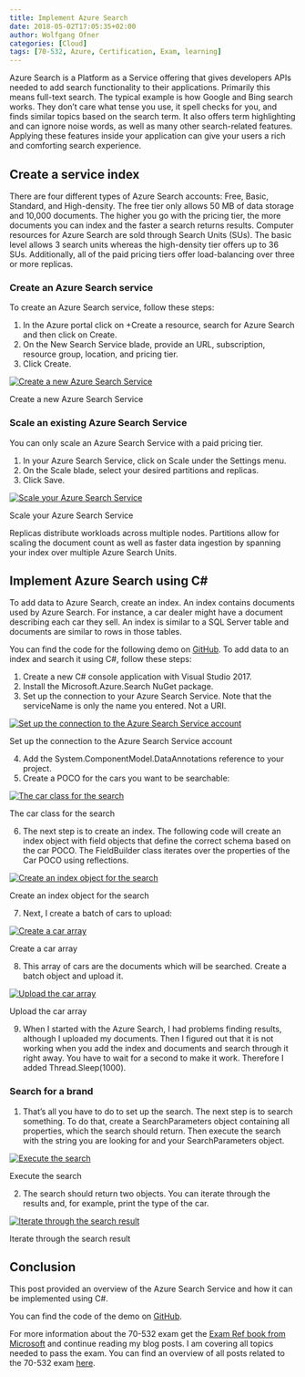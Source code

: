```yaml
---
title: Implement Azure Search
date: 2018-05-02T17:05:35+02:00
author: Wolfgang Ofner
categories: [Cloud]
tags: [70-532, Azure, Certification, Exam, learning]
---
```

Azure Search is a Platform as a Service offering that gives developers APIs needed to add search functionality to their applications. Primarily this means full-text search. The typical example is how Google and Bing search works. They don&#8217;t care what tense you use, it spell checks for you, and finds similar topics based on the search term. It also offers term highlighting and can ignore noise words, as well as many other search-related features. Applying these features inside your application can give your users a rich and comforting search experience.

## Create a service index

There are four different types of Azure Search accounts: Free, Basic, Standard, and High-density. The free tier only allows 50 MB of data storage and 10,000 documents. The higher you go with the pricing tier, the more documents you can index and the faster a search returns results. Computer resources for Azure Search are sold through Search Units (SUs). The basic level allows 3 search units whereas the high-density tier offers up to 36 SUs. Additionally, all of the paid pricing tiers offer load-balancing over three or more replicas.

### Create an Azure Search service

To create an Azure Search service, follow these steps:

  1. In the Azure portal click on +Create a resource, search for Azure Search and then click on Create.
  2. On the New Search Service blade, provide an URL, subscription, resource group, location, and pricing tier.
  3. Click Create.

<div class="col-12 col-sm-10 aligncenter">
  <a href="/assets/img/posts/2018/05/Create-a-new-Azure-Search-Service.jpg"><img loading="lazy" src="/assets/img/posts/2018/05/Create-a-new-Azure-Search-Service.jpg" alt="Create a new Azure Search Service" /></a>
  
  <p>
    Create a new Azure Search Service
  </p>
</div>

### Scale an existing Azure Search Service

You can only scale an Azure Search Service with a paid pricing tier.

  1. In your Azure Search Service, click on Scale under the Settings menu.
  2. On the Scale blade, select your desired partitions and replicas.
  3. Click Save.

<div class="col-12 col-sm-10 aligncenter">
  <a href="/assets/img/posts/2018/05/Scale-your-Azure-Search-Service.jpg"><img loading="lazy" src="/assets/img/posts/2018/05/Scale-your-Azure-Search-Service.jpg" alt="Scale your Azure Search Service" /></a>
  
  <p>
    Scale your Azure Search Service
  </p>
</div>

Replicas distribute workloads across multiple nodes. Partitions allow for scaling the document count as well as faster data ingestion by spanning your index over multiple Azure Search Units.

## Implement Azure Search using C#

To add data to Azure Search, create an index. An index contains documents used by Azure Search. For instance, a car dealer might have a document describing each car they sell. An index is similar to a SQL Server table and documents are similar to rows in those tables.

You can find the code for the following demo on <a href="https://github.com/WolfgangOfner/Azure-Search" target="_blank" rel="noopener">GitHub</a>. To add data to an index and search it using C#, follow these steps:

  1. Create a new C# console application with Visual Studio 2017.
  2. Install the Microsoft.Azure.Search NuGet package.
  3. Set up the connection to your Azure Search Service. Note that the serviceName is only the name you entered. Not a URI.

<div class="col-12 col-sm-10 aligncenter">
  <a href="/assets/img/posts/2018/05/Set-up-the-connection-to-the-Azure-Search-Service-account.jpg"><img loading="lazy" src="/assets/img/posts/2018/05/Set-up-the-connection-to-the-Azure-Search-Service-account.jpg" alt="Set up the connection to the Azure Search Service account" /></a>
  
  <p>
    Set up the connection to the Azure Search Service account
  </p>
</div>

<ol start="4">
  <li>
    Add the System.ComponentModel.DataAnnotations reference to your project.
  </li>
  <li>
    Create a POCO for the cars you want to be searchable:
  </li>
</ol>

<div class="col-12 col-sm-10 aligncenter">
  <a href="/assets/img/posts/2018/05/The-car-class-for-the-search.jpg"><img loading="lazy" src="/assets/img/posts/2018/05/The-car-class-for-the-search.jpg" alt="The car class for the search" /></a>
  
  <p>
    The car class for the search
  </p>
</div>

<ol start="6">
  <li>
    The next step is to create an index. The following code will create an index object with field objects that define the correct schema based on the car POCO. The FieldBuilder class iterates over the properties of the Car POCO using reflections.
  </li>
</ol>

<div class="col-12 col-sm-10 aligncenter">
  <a href="/assets/img/posts/2018/05/Create-an-index-object-for-the-search.jpg"><img loading="lazy" src="/assets/img/posts/2018/05/Create-an-index-object-for-the-search.jpg" alt="Create an index object for the search" /></a>
  
  <p>
    Create an index object for the search
  </p>
</div>

<ol start="7">
  <li>
    Next, I create a batch of cars to upload:
  </li>
</ol>

<div class="col-12 col-sm-10 aligncenter">
  <a href="/assets/img/posts/2018/05/Create-a-car-array.jpg"><img loading="lazy" src="/assets/img/posts/2018/05/Create-a-car-array.jpg" alt="Create a car array" /></a>
  
  <p>
    Create a car array
  </p>
</div>

<ol start="8">
  <li>
    This array of cars are the documents which will be searched. Create a batch object and upload it.
  </li>
</ol>

<div class="col-12 col-sm-10 aligncenter">
  <a href="/assets/img/posts/2018/05/Upload-the-car-array.jpg"><img loading="lazy" src="/assets/img/posts/2018/05/Upload-the-car-array.jpg" alt="Upload the car array" /></a>
  
  <p>
    Upload the car array
  </p>
</div>

<ol start="9">
  <li>
    When I started with the Azure Search, I had problems finding results, although I uploaded my documents. Then I figured out that it is not working when you add the index and documents and search through it right away. You have to wait for a second to make it work. Therefore I added Thread.Sleep(1000).
  </li>
</ol>

### Search for a brand

  1. That&#8217;s all you have to do to set up the search. The next step is to search something. To do that, create a SearchParameters object containing all properties, which the search should return. Then execute the search with the string you are looking for and your SearchParameters object.

<div class="col-12 col-sm-10 aligncenter">
  <a href="/assets/img/posts/2018/05/Execute-the-search.jpg"><img loading="lazy" src="/assets/img/posts/2018/05/Execute-the-search.jpg" alt="Execute the search" /></a>
  
  <p>
    Execute the search
  </p>
</div>

<ol start="2">
  <li>
    The search should return two objects. You can iterate through the results and, for example, print the type of the car.
  </li>
</ol>

<div class="col-12 col-sm-10 aligncenter">
  <a href="/assets/img/posts/2018/05/Iterate-through-the-search-result.jpg"><img loading="lazy" src="/assets/img/posts/2018/05/Iterate-through-the-search-result.jpg" alt="Iterate through the search result" /></a>
  
  <p>
    Iterate through the search result
  </p>
</div>

## Conclusion

This post provided an overview of the Azure Search Service and how it can be implemented using C#.

You can find the code of the demo on <a href="https://github.com/WolfgangOfner/Azure-Search" target="_blank" rel="noopener">GitHub</a>.

For more information about the 70-532 exam get the <a href="http://amzn.to/2EWNWMF" target="_blank" rel="noopener">Exam Ref book from Microsoft</a> and continue reading my blog posts. I am covering all topics needed to pass the exam. You can find an overview of all posts related to the 70-532 exam <a href="/prepared-for-the-70-532-exam/" target="_blank" rel="noopener">here</a>.